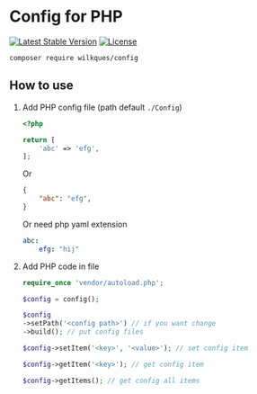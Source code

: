 # Config for PHP

[![Latest Stable Version](https://poser.pugx.org/wilkques/config/v/stable)](https://packagist.org/packages/wilkques/config)
[![License](https://poser.pugx.org/wilkques/config/license)](https://packagist.org/packages/wilkques/config)

````
composer require wilkques/config
````

## How to use
1. Add PHP config file (path default `./Config`)
    ```php
    <?php

    return [
        'abc' => 'efg',
    ];
    ```

    Or

    ```json
    {
        "abc": "efg",
    }
    ```

    Or
    need php yaml extension

    ```yaml
    abc:
        efg: "hij"
    ```

1. Add PHP code in file
    ```php
    require_once 'vendor/autoload.php';

    $config = config();

    $config
    ->setPath('<config path>') // if you want change
    ->build(); // put config files

    $config->setItem('<key>', '<value>'); // set config item

    $config->getItem('<key>'); // get config item

    $config->getItems(); // get config all items
    ```
